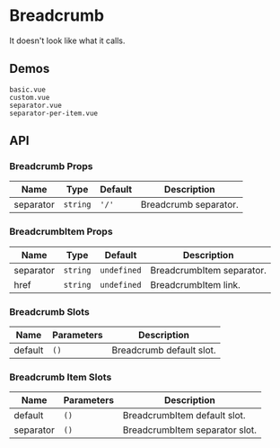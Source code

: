 # Breadcrumb

It doesn't look like what it calls.

## Demos

```demo
basic.vue
custom.vue
separator.vue
separator-per-item.vue
```

## API

### Breadcrumb Props

| Name      | Type     | Default | Description           |
| --------- | -------- | ------- | --------------------- |
| separator | `string` | `'/'`   | Breadcrumb separator. |

### BreadcrumbItem Props

| Name      | Type     | Default     | Description               |
| --------- | -------- | ----------- | ------------------------- |
| separator | `string` | `undefined` | BreadcrumbItem separator. |
| href      | `string` | `undefined` | BreadcrumbItem link.      |

### Breadcrumb Slots

| Name    | Parameters | Description              |
| ------- | ---------- | ------------------------ |
| default | `()`       | Breadcrumb default slot. |

### Breadcrumb Item Slots

| Name      | Parameters | Description                    |
| --------- | ---------- | ------------------------------ |
| default   | `()`       | BreadcrumbItem default slot.   |
| separator | `()`       | BreadcrumbItem separator slot. |
